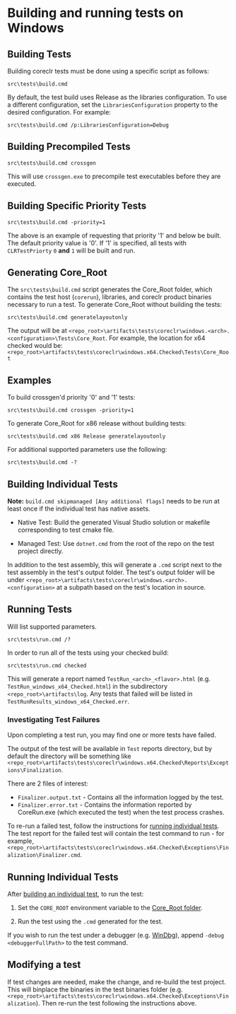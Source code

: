Building and running tests on Windows
=====================================

## Building Tests

Building coreclr tests must be done using a specific script as follows:

```
src\tests\build.cmd
```

By default, the test build uses Release as the libraries configuration. To use a different configuration, set the `LibrariesConfiguration` property to the desired configuration. For example:

```
src\tests\build.cmd /p:LibrariesConfiguration=Debug
```

## Building Precompiled Tests

```
src\tests\build.cmd crossgen
```

This will use `crossgen.exe` to precompile test executables before they are executed.

## Building Specific Priority Tests

```
src\tests\build.cmd -priority=1
```

The above is an example of requesting that priority '1' and below be built. The default priority value is '0'. If '1' is specified, all tests with `CLRTestPriorty` `0` **and** `1` will be built and run.

## Generating Core_Root

The `src\tests\build.cmd` script generates the Core_Root folder, which contains the test host (`corerun`), libraries, and coreclr product binaries necessary to run a test. To generate Core_Root without building the tests:

```
src\tests\build.cmd generatelayoutonly
```

The output will be at `<repo_root>\artifacts\tests\coreclr\windows.<arch>.<configuration>\Tests\Core_Root`. For example, the location for x64 checked would be: `<repo_root>\artifacts\tests\coreclr\windows.x64.Checked\Tests\Core_Root`

## Examples

To build crossgen'd priority '0' and '1' tests:

```
src\tests\build.cmd crossgen -priority=1
```

To generate Core_Root for x86 release without building tests:

```
src\tests\build.cmd x86 Release generatelayoutonly
```

For additional supported parameters use the following:

```
src\tests\build.cmd -?
```

## Building Individual Tests

**Note:** `build.cmd skipmanaged [Any additional flags]` needs to be run at least once if the individual test has native assets.

* Native Test: Build the generated Visual Studio solution or makefile corresponding to test cmake file.

* Managed Test: Use `dotnet.cmd` from the root of the repo on the test project directly.

In addition to the test assembly, this will generate a `.cmd` script next to the test assembly in the test's output folder. The test's output folder will be under `<repo_root>\artifacts\tests\coreclr\windows.<arch>.<configuration>` at a subpath based on the test's location in source.

## Running Tests

Will list supported parameters.

```
src\tests\run.cmd /?
```

In order to run all of the tests using your checked build:

```
src\tests\run.cmd checked
```

This will generate a report named `TestRun_<arch>_<flavor>.html` (e.g. `TestRun_windows_x64_Checked.html`) in the subdirectory `<repo_root>\artifacts\log`. Any tests that failed will be listed in `TestRunResults_windows_x64_Checked.err`.

### Investigating Test Failures

Upon completing a test run, you may find one or more tests have failed.

The output of the test will be available in `Test` reports directory, but by default the directory will be something like `<repo_root>\artifacts\tests\coreclr\windows.x64.Checked\Reports\Exceptions\Finalization`.

There are 2 files of interest:

- `Finalizer.output.txt` - Contains all the information logged by the test.
- `Finalizer.error.txt` - Contains the information reported by CoreRun.exe (which executed the test) when the test process crashes.

To re-run a failed test, follow the instructions for [running individual tests](#running-individual-tests). The test report for the failed test will contain the test command to run - for example, `<repo_root>\artifacts\tests\coreclr\windows.x64.Checked\Exceptions\Finalization\Finalizer.cmd`.

## Running Individual Tests

After [building an individual test](#building-individual-tests), to run the test:

1) Set the `CORE_ROOT` environment variable to the [Core_Root folder](#generating-core_root).

2) Run the test using the `.cmd` generated for the test.

If you wish to run the test under a debugger (e.g. [WinDbg](http://msdn.microsoft.com/library/windows/hardware/ff551063(v=vs.85).aspx)), append `-debug <debuggerFullPath>` to the test command.

## Modifying a test

If test changes are needed, make the change, and re-build the test project. This will binplace the binaries in the test binaries folder (e.g. `<repo_root>\artifacts\tests\coreclr\windows.x64.Checked\Exceptions\Finalization`). Then re-run the test following the instructions above.
